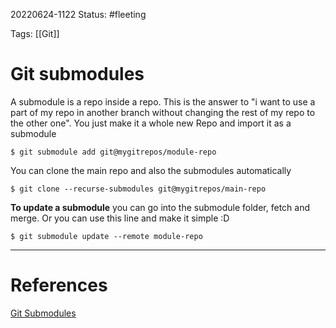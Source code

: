 20220624-1122
Status: #fleeting

Tags: [[Git]]

# Git submodules
A submodule is a repo inside a repo. This is the answer to "i want to use a part of my repo in another branch without changing the rest of my repo to the other one". You just make it a whole new Repo and import it as a submodule

	$ git submodule add git@mygitrepos/module-repo

You can clone the main repo and also the submodules automatically

	$ git clone --recurse-submodules git@mygitrepos/main-repo

**To update a submodule** you can go into the submodule folder, fetch and merge. Or you can use this line and make it simple :D

	$ git submodule update --remote module-repo

---
# References
[Git Submodules](https://git-scm.com/book/en/v2/Git-Tools-Submodules)